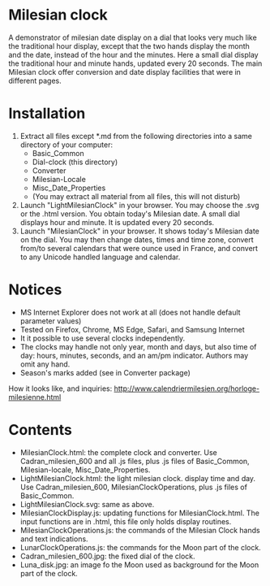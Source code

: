 # Milesian clock

A demonstrator of milesian date display on a dial that looks very much like the traditional hour display, 
except that the two hands display the month and the date, instead of the hour and the minutes.
Here a small dial display the traditional hour and minute hands, updated every 20 seconds. 
The main Milesian clock offer conversion and date display facilities that were in different pages.

# Installation
1. Extract all files except \*.md from the following directories into a same directory of your computer:
    * Basic_Common 
    * Dial-clock (this directory)
    * Converter
    * Milesian-Locale
    * Misc_Date_Properties
    * (You may extract all material from all files, this will not disturb) 
1. Launch "LightMilesianClock" in your browser. You may choose the .svg or the .html version.
You obtain today's Milesian date. A small dial displays hour and minute. It is updated every 20 seconds.
1. Launch "MilesianClock" in your browser. It shows today's Milesian date on the dial. 
You may then change dates, times and time zone, convert from/to several calendars that were ounce used in France, 
and convert to any Unicode handled language and calendar.

# Notices
* MS Internet Explorer does not work at all (does not handle default parameter values)
* Tested on Firefox, Chrome, MS Edge, Safari, and Samsung Internet
* It it possible to use several clocks independently.
* The clocks may handle not only year, month and days, but also time of day: hours, minutes, seconds, and an am/pm indicator. 
  Authors may omit any hand.
* Season's marks added (see in Converter package)

How it looks like, and inquiries: http://www.calendriermilesien.org/horloge-milesienne.html

# Contents
 * MilesianClock.html: the complete clock and converter. Use Cadran_milesien_600 and all .js files, 
 plus .js files of Basic_Common, Milesian-locale, Misc_Date_Properties.
 * LightMilesianClock.html: the light milesian clock. display time and day. 
 Use Cadran_milesien_600, MilesianClockOperations, plus .js files of Basic_Common.
 * LightMilesianClock.svg: same as above.
 * MilesianClockDisplay.js: updating functions for MilesianClock.html. The input functions are in .html,
 this file only holds display routines.
 * MilesianClockOperations.js: the commands of the Milesian Clock hands and text indications.
 * LunarClockOperations.js: the commands for the Moon part of the clock.
 * Cadran_milesien_600.jpg: the fixed dial of the clock.
 * Luna_disk.jpg: an image fo the Moon used as background for the Moon part of the clock.
 
